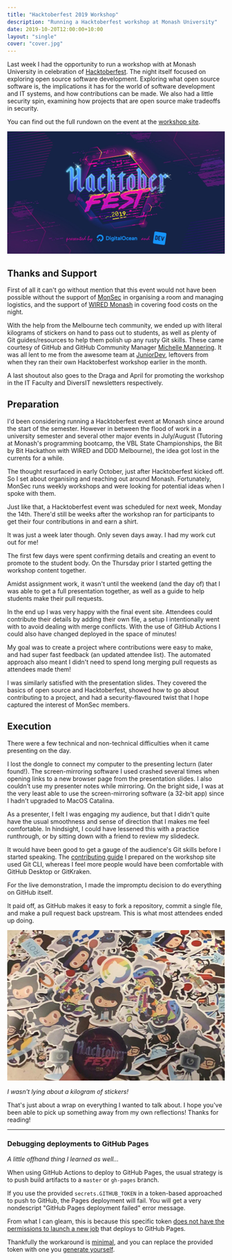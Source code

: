 ```yaml
---
title: "Hacktoberfest 2019 Workshop"
description: "Running a Hacktoberfest workshop at Monash University"
date: 2019-10-20T12:00:00+10:00
layout: "single"
cover: "cover.jpg"
---
```


Last week I had the opportunity to run a workshop with at Monash University in celebration of [Hacktoberfest](https://hacktoberfest.digitalocean.com). The night itself focused on exploring open source software development. Exploring what open source software is, the implications it has for the world of software development and IT systems, and how contributions can be made. We also had a little security spin, examining how projects that are open source make tradeoffs in security.

You can find out the full rundown on the event at the [workshop site](https://nchlswhttkr.github.io/hacktoberfest-2019/about).

<!--more-->

![The Hacktoberfest 2019 logo and sponsors](./cover.jpg)

## Thanks and Support

First of all it can't go without mention that this event would not have been possible without the support of [MonSec](https://monsec.io) in organising a room and managing logistics, and the support of [WIRED Monash](https://wired.org.au) in covering food costs on the night.

With the help from the Melbourne tech community, we ended up with literal kilograms of stickers on hand to pass out to students, as well as plenty of Git guides/resources to help them polish up any rusty Git skills. These came courtesy of GitHub and GitHub Community Manager [Michelle Mannering](https://twitter.com/MishManners). It was all lent to me from the awesome team at [JuniorDev](https://juniordev.io), leftovers from when they ran their own Hacktoberfest workshop earlier in the month.

A last shoutout also goes to the Draga and April for promoting the workshop in the IT Faculty and DiversIT newsletters respectively.

## Preparation

I'd been considering running a Hacktoberfest event at Monash since around the start of the semester. However in between the flood of work in a university semester and several other major events in July/August (Tutoring at Monash's programming bootcamp, the VBL State Championships, the Bit by Bit Hackathon with WIRED and DDD Melbourne), the idea got lost in the currents for a while.

The thought resurfaced in early October, just after Hacktoberfest kicked off. So I set about organising and reaching out around Monash. Fortunately, MonSec runs weekly workshops and were looking for potential ideas when I spoke with them.

Just like that, a Hacktoberfest event was scheduled for next week, Monday the 14th. There'd still be weeks after the workshop ran for participants to get their four contributions in and earn a shirt.

It was just a week later though. Only seven days away. I had my work cut out for me!

The first few days were spent confirming details and creating an event to promote to the student body. On the Thursday prior I started getting the workshop content together.

Amidst assignment work, it wasn't until the weekend (and the day of) that I was able to get a full presentation together, as well as a guide to help students make their pull requests.

In the end up I was very happy with the final event site. Attendees could contribute their details by adding their own file, a setup I intentionally went with to avoid dealing with merge conflicts. With the use of GitHub Actions I could also have changed deployed in the space of minutes!

My goal was to create a project where contributions were easy to make, and had super fast feedback (an updated attendee list). The automated approach also meant I didn't need to spend long merging pull requests as attendees made them!

I was similarly satisfied with the presentation slides. They covered the basics of open source and Hacktoberfest, showed how to go about contributing to a project, and had a security-flavoured twist that I hope captured the interest of MonSec members.

## Execution

There were a few technical and non-technical difficulties when it came presenting on the day.

I lost the dongle to connect my computer to the presenting lecturn (later found!). The screen-mirroring software I used crashed several times when opening links to a new browser page from the presentation slides. I also couldn't use my presenter notes while mirroring. On the bright side, I was at the very least able to use the screen-mirroring software (a 32-bit app) since I hadn't upgraded to MacOS Catalina.

As a presenter, I felt I was engaging my audience, but that I didn't quite have the usual smoothness and sense of direction that I makes me feel comfortable. In hindsight, I could have lessened this with a practice runthrough, or by sitting down with a friend to review my slidedeck.

It would have been good to get a gauge of the audience's Git skills before I started speaking. The [contributing guide](https://nchlswhttkr.github.io/hacktoberfest-2019/contribute) I prepared on the workshop site used Git CLI, whereas I feel more people would have been comfortable with GitHub Desktop or GitKraken.

For the live demonstration, I made the impromptu decision to do everything on GitHub itself.

It paid off, as GitHub makes it easy to fork a repository, commit a single file, and make a pull request back upstream. This is what most attendees ended up doing.

![Stickers!](./stickers.jpg)

_<span class="center-text">I wasn't lying about a kilogram of stickers!</span>_

That's just about a wrap on everything I wanted to talk about. I hope you've been able to pick up something away from my own reflections! Thanks for reading!

---

### Debugging deployments to GitHub Pages

_A little offhand thing I learned as well..._

When using GitHub Actions to deploy to GitHub Pages, the usual strategy is to push build artifacts to a `master` or `gh-pages` branch.

If you use the provided `secrets.GITHUB_TOKEN` in a token-based approached to push to GitHub, the Pages deployment will fail. You will get a very nondescript "GitHub Pages deployment failed" error message.

From what I can gleam, this is because this specific token [does not have the permissions to launch a new job](https://github.community/t5/GitHub-Actions/Github-action-not-triggering-gh-pages-upon-push/m-p/27454/highlight/true#M302) that deploys to GitHub Pages.

Thankfully the workaround is [minimal](https://github.com/nchlswhttkr/nchlswhttkr.github.io/commit/505685a32c8486ceb22a12b896303ccd1ed15acb), and you can replace the provided token with one you [generate yourself](https://github.com/settings/tokens).
